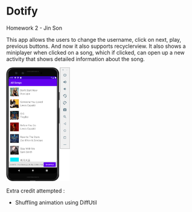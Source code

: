 # Dotify

Homework 2 - Jin Son

This app allows the users to change the username, click on next, play, previous buttons.
And now it also supports recyclerview. It also shows a miniplayer when clicked on a song, which if clicked, 
can open up a new activity that shows detailed information about the song. 

<img src="/dotify_2.png" alt="Screenshot of the app v2" height="300" />

Extra credit attempted : 
- Shuffling animation using DiffUtil
